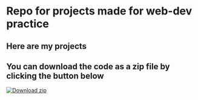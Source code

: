 # Repo for projects made for web-dev practice

## Here are my projects 

<!--START_SECTION:data-section-->
<!--END_SECTION:data-section-->

## You can download the code as a zip file by clicking the button below
<!-- BEGIN LATEST DOWNLOAD BUTTON -->
[![Download zip](https://custom-icon-badges.herokuapp.com/badge/-Download-blue?style=for-the-badge&logo=download&logoColor=white "Download zip")](https://github.com/utkarsh1311/web-dev-practice/archive/.zip)
<!-- END LATEST DOWNLOAD BUTTON -->
